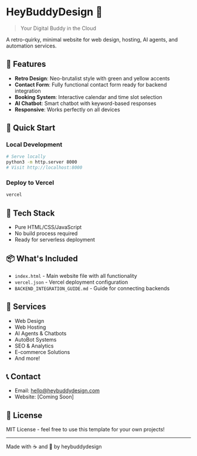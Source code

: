 # HeyBuddyDesign 🚀

> Your Digital Buddy in the Cloud

A retro-quirky, minimal website for web design, hosting, AI agents, and automation services.

## 🎨 Features

- **Retro Design**: Neo-brutalist style with green and yellow accents
- **Contact Form**: Fully functional contact form ready for backend integration
- **Booking System**: Interactive calendar and time slot selection
- **AI Chatbot**: Smart chatbot with keyword-based responses
- **Responsive**: Works perfectly on all devices

## 🚀 Quick Start

### Local Development
```bash
# Serve locally
python3 -m http.server 8000
# Visit http://localhost:8000
```

### Deploy to Vercel
```bash
vercel
```

## 🔧 Tech Stack

- Pure HTML/CSS/JavaScript
- No build process required
- Ready for serverless deployment

## 📦 What's Included

- `index.html` - Main website file with all functionality
- `vercel.json` - Vercel deployment configuration
- `BACKEND_INTEGRATION_GUIDE.md` - Guide for connecting backends

## 🎯 Services

- Web Design
- Web Hosting
- AI Agents & Chatbots
- AutoBot Systems
- SEO & Analytics
- E-commerce Solutions
- And more!

## 📞 Contact

- Email: hello@heybuddydesign.com
- Website: [Coming Soon]

## 📄 License

MIT License - feel free to use this template for your own projects!

---

Made with ☕ and 💚 by heybuddydesign

